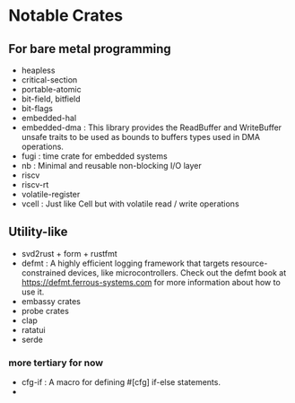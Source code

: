 # Notable Crates

## For bare metal programming
- heapless
- critical-section
- portable-atomic
- bit-field, bitfield
- bit-flags
- embedded-hal
- embedded-dma : This library provides the ReadBuffer and WriteBuffer unsafe traits to be used as bounds to buffers types used in DMA operations.
- fugi : time crate for embedded systems
- nb : Minimal and reusable non-blocking I/O layer
- riscv
- riscv-rt
- volatile-register
- vcell : Just like Cell but with volatile read / write operations

## Utility-like
- svd2rust + form + rustfmt
- defmt : A highly efficient logging framework that targets resource-constrained devices, like microcontrollers.
          Check out the defmt book at https://defmt.ferrous-systems.com for more information about how to use it.
- embassy crates
- probe crates
- clap
- ratatui
- serde

### more tertiary for now
- cfg-if  : A macro for defining #[cfg] if-else statements.
- 